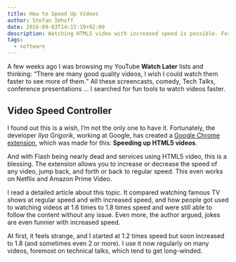 ```yaml
---
title: How to Speed Up Videos
author: Stefan Imhoff
date: 2016-09-03T14:15:19+02:00
description: Watching HTML5 video with increased speed is possible. Fortunately, there is an extension for that.
tags:
  - software
---
```


A few weeks ago I was browsing my YouTube **Watch Later** lists and thinking: <q>There are many good quality videos, I wish I could watch them faster to see more of them.</q> All these screencasts, comedy, Tech Talks, conference presentations … I searched for fun tools to watch videos faster.

## Video Speed Controller

I found out this is a wish, I’m not the only one to have it. Fortunately, the developer _Ilya Grigorik_, working at Google, has created a [Google Chrome extension](https://chrome.google.com/webstore/detail/video-speed-controller/nffaoalbilbmmfgbnbgppjihopabppdk), which was made for this: **Speeding up HTML5 videos**.

And with Flash being nearly dead and services using HTML5 video, this is a blessing. The extension allows you to increase or decrease the speed of any video, jump back, and forth or back to regular speed. This even works on Netflix and Amazon Prime Video.

I read a detailed article about this topic. It compared watching famous TV shows at regular speed and with increased speed, and how people got used to watching videos at 1.6 times to 1.8 times speed and were still able to follow the content without any issue. Even more, the author argued, jokes are even funnier with increased speed.

At first, it feels strange, and I started at 1.2 times speed but soon increased to 1.8 (and sometimes even 2 or more). I use it now regularly on many videos, foremost on technical talks, which tend to get long-winded.
